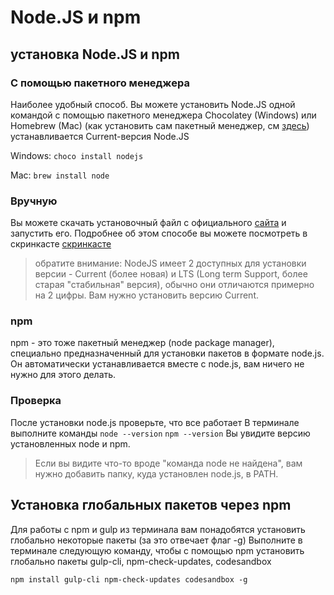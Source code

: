 # Node.JS и npm

## установка Node.JS и npm

### С помощью пакетного менеджера

Наиболее удобный способ.
Вы можете установить Node.JS одной командой с помощью пакетного менеджера Chocolatey (Windows) или Homebrew (Mac)
(как установить сам пакетный менеджер, см [здесь](https://github.com/cyberbiont/environment_setup/blob/master/Environment%20setup.md#%D1%83%D1%81%D1%82%D0%B0%D0%BD%D0%BE%D0%B2%D0%BA%D0%B0-%D0%BF%D0%B0%D0%BA%D0%B5%D1%82%D0%BD%D0%BE%D0%B3%D0%BE-%D0%BC%D0%B5%D0%BD%D0%B5%D0%B4%D0%B6%D0%B5%D1%80%D0%B0-%D0%B4%D0%BB%D1%8F-os))
устанавливается Current-версия Node.JS

Windows:
`choco install nodejs`

Mac:
`brew install node`

### Вручную

Вы можете скачать установочный файл с официального [сайта](https://nodejs.org/en/) и запустить его.
Подробнее об этом способе вы можете посмотреть в скринкасте
[скринкасте](https://www.youtube.com/watch?v=-9cCzS5da5M&feature=youtu.be)

> обратите внимание: NodeJS имеет 2 доступных для установки версии - Current (более новая) и LTS (Long term Support, более старая "стабильная" версия), обычно они отличаются примерно на 2 цифры. Вам нужно установить версию Current.

### npm

npm - это тоже пакетный менеджер (node package manager), специально предназначенный для установки пакетов в формате node.js.
Он автоматически устанавливается вместе с node.js, вам ничего не нужно для этого делать.

### Проверка

После установки node.js проверьте, что все работает
В терминале выполните команды
`node --version`
`npm --version`
Вы увидите версию установленных node и npm.

> Если вы видите что-то вроде "команда node не найдена", вам нужно добавить папку, куда установлен node.js, в PATH.

## Установка глобальных пакетов через npm

Для работы с npm и gulp из терминала вам понадобятся установить глобально некоторые пакеты (за это отвечает флаг -g)
Выполните в терминале следующую команду, чтобы с помощью npm установить глобально пакеты gulp-cli, npm-check-updates, codesandbox

`npm install gulp-cli npm-check-updates codesandbox -g`
